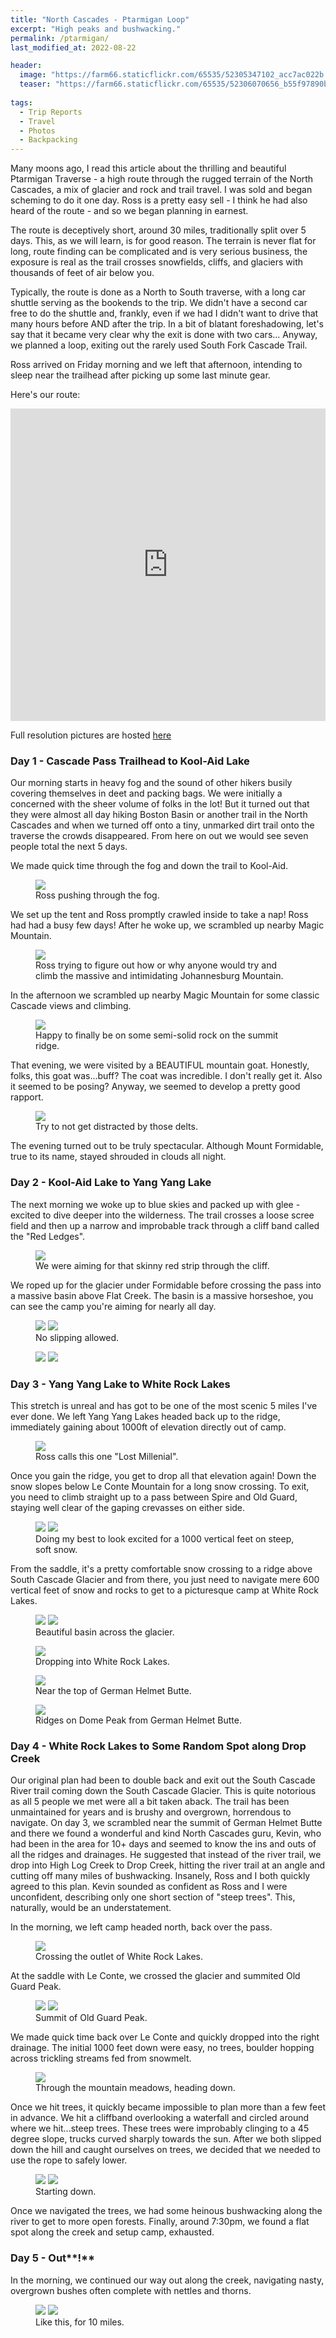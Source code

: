 ```yaml
---
title: "North Cascades - Ptarmigan Loop"
excerpt: "High peaks and bushwacking."
permalink: /ptarmigan/
last_modified_at: 2022-08-22

header:
  image: "https://farm66.staticflickr.com/65535/52305347102_acc7ac022b.jpg"
  teaser: "https://farm66.staticflickr.com/65535/52306070656_b55f97890b.jpg"
  
tags:
  - Trip Reports
  - Travel
  - Photos
  - Backpacking
---
```


Many moons ago, I read this article about the thrilling and beautiful Ptarmigan Traverse - a high route through the rugged terrain of the North Cascades, a mix of glacier and rock and trail travel. I was sold and began scheming to do it one day.
Ross is a pretty easy sell - I think he had also heard of the route - and so we began planning in earnest.

The route is deceptively short, around 30 miles, traditionally split over 5 days. This, as we will learn, is for good reason. 
The terrain is never flat for long, route finding can be complicated and is very serious business, the exposure is real as the trail crosses snowfields, cliffs, and glaciers with thousands of feet of air below you.

Typically, the route is done as a North to South traverse, with a long car shuttle serving as the bookends to the trip. 
We didn't have a second car free to do the shuttle and, frankly, even if we had I didn't want to drive that many hours before AND after the trip. 
In a bit of blatant foreshadowing, let's say that it became very clear why the exit is done with two cars...
Anyway, we planned a loop, exiting out the rarely used South Fork Cascade Trail.

Ross arrived on Friday morning and we left that afternoon, intending to sleep near the trailhead after picking up some last minute gear.

Here's our route:

<p align="center"><iframe style="align-center" width="100%" height="500" src="https://caltopo.com/m/UT5FH" frameborder="0" allow="accelerometer; autoplay; encrypted-media; gyroscope; picture-in-picture" allowfullscreen></iframe></p>

Full resolution pictures are hosted 
<a href="https://flic.kr/s/aHBqjA49JT">here</a>

### Day 1 - Cascade Pass Trailhead to Kool-Aid Lake
Our morning starts in heavy fog and the sound of other hikers busily covering themselves in deet and packing bags. 
We were initially a concerned with the sheer volume of folks in the lot! But it turned out that they were almost all day hiking Boston Basin or another trail in the North Cascades and when we turned off onto a tiny, unmarked dirt trail onto the traverse the crowds disappeared.
From here on out we would see seven people total the next 5 days.

We made quick time through the fog and down the trail to Kool-Aid. 
<figure>
    <a><img src="https://live.staticflickr.com/65535/52306585814_371df02ce9_o.jpg"></a>
    <figcaption>Ross pushing through the fog.</figcaption>
</figure>

We set up the tent and Ross promptly crawled inside to take a nap! Ross had had a busy few days! After he woke up, we scrambled up nearby Magic Mountain.
<figure>
    <a><img src="https://live.staticflickr.com/65535/52306070916_525ca8721f_o.jpg"></a>
    <figcaption>Ross trying to figure out how or why anyone would try and climb the massive and intimidating Johannesburg Mountain.</figcaption>
</figure>

In the afternoon we scrambled up nearby Magic Mountain for some classic Cascade views and climbing.
<figure>
    <a><img src="https://live.staticflickr.com/65535/52306599960_44f34e674d_o.jpg"></a>
    <figcaption>Happy to finally be on some semi-solid rock on the summit ridge.</figcaption>
</figure>

That evening, we were visited by a BEAUTIFUL mountain goat. Honestly, folks, this goat was...buff? The coat was incredible. I don't really get it. Also it seemed to be posing? 
Anyway, we seemed to develop a pretty good rapport.

<figure>
    <a><img src="https://live.staticflickr.com/65535/52306584769_8d4480f36d_o.jpg"></a>
    <figcaption>Try to not get distracted by those delts.</figcaption>
</figure>

The evening turned out to be truly spectacular. Although Mount Formidable, true to its name, stayed shrouded in clouds all night.

### Day 2 - Kool-Aid Lake to Yang Yang Lake
The next morning we woke up to blue skies and packed up with glee - excited to dive deeper into the wilderness. 
The trail crosses a loose scree field and then up a narrow and improbable track through a cliff band called the "Red Ledges". 
<figure>
    <a><img src="https://live.staticflickr.com/65535/52306585229_a10569a407_o.jpg"></a>
    <figcaption>We were aiming for that skinny red strip through the cliff.</figcaption>
</figure>
We roped up for the glacier under Formidable before crossing the pass into a massive basin above Flat Creek. 
The basin is a massive horseshoe, you can see the camp you're aiming for nearly all day.

<figure class="half" >
    <a><img src="https://live.staticflickr.com/65535/52306531343_faed714787_o.jpg"></a>
    <a><img src="https://live.staticflickr.com/65535/52306599005_3679283cf9_o.jpg"></a>
    <figcaption>No slipping allowed.</figcaption>
</figure>

<figure class="half" >
    <a><img src="https://live.staticflickr.com/65535/52305347152_dbb879a64e_o.jpg"></a>
    <a><img src="https://live.staticflickr.com/65535/52306599745_3e4c2f0ec3_o.jpg"></a>
</figure>

### Day 3 - Yang Yang Lake to White Rock Lakes
This stretch is unreal and has got to be one of the most scenic 5 miles I've ever done. 
We left Yang Yang Lakes headed back up to the ridge, immediately gaining about 1000ft of elevation directly out of camp.

<figure>
    <a><img src="https://live.staticflickr.com/65535/52306584839_f0e97149eb_o.jpg"></a>
    <figcaption>Ross calls this one "Lost Millenial".</figcaption>
</figure>

Once you gain the ridge, you get to drop all that elevation again! Down the snow slopes below Le Conte Mountain for a long snow crossing.
To exit, you need to climb straight up to a pass between Spire and Old Guard, staying well clear of the gaping crevasses on either side.

<figure class="half" >
    <a><img src="https://live.staticflickr.com/65535/52306585784_ab5e61ae32_o.jpg"></a>
    <a><img src="https://live.staticflickr.com/65535/52306531713_069d5f181f_o.jpg"></a>
    <figcaption>Doing my best to look excited for a 1000 vertical feet on steep, soft snow.</figcaption>
</figure>

From the saddle, it's a pretty comfortable snow crossing to a ridge above South Cascade Glacier and from there, 
you just need to navigate mere 600 vertical feet of snow and rocks to get to a picturesque camp at White Rock Lakes.

<figure class="half" >
    <a><img src="https://live.staticflickr.com/65535/52306584899_bf70ac0963_o.jpg"></a>
    <a><img src="https://live.staticflickr.com/65535/52305346427_042f20da59_o.jpg"></a>
    <figcaption>Beautiful basin across the glacier.</figcaption>
</figure>

<figure >
    <a><img src="https://live.staticflickr.com/65535/52306599490_caab0e1c83_o.jpg"></a>
    <figcaption>Dropping into White Rock Lakes.</figcaption>
</figure>

<figure >
    <a><img src="https://live.staticflickr.com/65535/52306531403_263f328c56_o.jpg"></a>
    <figcaption>Near the top of German Helmet Butte.</figcaption>
</figure>


    
<figure>
    <a><img src="https://live.staticflickr.com/65535/52306070626_182a6ac69c_o.jpg"></a>
    <figcaption>Ridges on Dome Peak from German Helmet Butte.</figcaption>
</figure>

### Day 4 - White Rock Lakes to Some Random Spot along Drop Creek
Our original plan had been to double back and exit out the South Cascade River trail coming down the South Cascade Glacier.
This is quite notorious as all 5 people we met were all a bit taken aback. The trail has been unmaintained for years and is brushy and overgrown, horrendous to navigate.
On day 3, we scrambled near the summit of German Helmet Butte and there we found a wonderful and kind North Cascades guru, Kevin, who had been in the area for 10+ days and seemed to know the ins and outs of all the ridges and drainages.
He suggested that instead of the river trail, we drop into High Log Creek to Drop Creek, hitting the river trail at an angle and cutting off many miles of bushwacking. 
Insanely, Ross and I both quickly agreed to this plan. Kevin sounded as confident as Ross and I were unconfident, describing only one short section of "steep trees".
This, naturally, would be an understatement.

In the morning, we left camp headed north, back over the pass. 

<figure>
    <a><img src="https://live.staticflickr.com/65535/52306584929_8c860af6cc_o.jpg"></a>
    <figcaption>Crossing the outlet of White Rock Lakes.</figcaption>
</figure>

At the saddle with Le Conte, we crossed the glacier and summited Old Guard Peak.

<figure class="half" >
    <a><img src="https://live.staticflickr.com/65535/52305346592_9048f2c1be_o.jpg"></a>
    <a><img src="https://live.staticflickr.com/65535/52306531108_65b18ff352_o.jpg"></a>
    <figcaption>Summit of Old Guard Peak.</figcaption>
</figure>

We made quick time back over Le Conte and quickly dropped into the right drainage.
The initial 1000 feet down were easy, no trees, boulder hopping across trickling streams fed from snowmelt.
<figure>
    <a><img src="https://live.staticflickr.com/65535/52306070296_ef764752c1_o.jpg"></a>
    <figcaption>Through the mountain meadows, heading down.</figcaption>
</figure>

Once we hit trees, it quickly became impossible to plan more than a few feet in advance. We hit a cliffband overlooking a waterfall and circled around where we hit...steep trees.
These trees were improbably clinging to a 45 degree slope, trucks curved sharply towards the sun. After we both slipped down the hill and caught ourselves on trees, we decided that we needed to use the rope to safely lower.
<figure class="half">
    <a><img src="https://live.staticflickr.com/65535/52306585204_2624d2620a_o.jpg"></a>
    <a><img src="https://live.staticflickr.com/65535/52306070356_d50649ab59_o.jpg"></a>
    <figcaption>Starting down.</figcaption>
</figure>

Once we navigated the trees, we had some heinous bushwacking along the river to get to more open forests. Finally, around 7:30pm, we found a flat spot along the creek and setup camp, exhausted.

### Day 5 - Out**!**
In the morning, we continued our way out along the creek, navigating nasty, overgrown bushes often complete with nettles and thorns.

<figure class="half">
    <a><img src="https://live.staticflickr.com/65535/52306599605_b4f03226d7_o.jpg"></a>
    <a><img src="https://live.staticflickr.com/65535/52305346292_4ebbeee2fc_o.jpg"></a>
    <figcaption>Like this, for 10 miles.</figcaption>
</figure>

